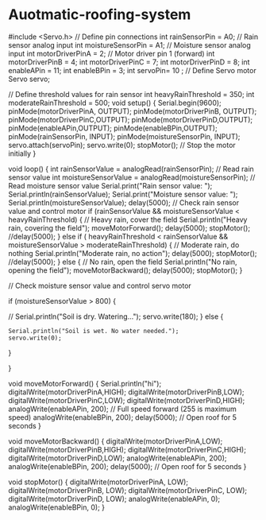 # Auotmatic-roofing-system

#include <Servo.h>
// Define pin connections
 int rainSensorPin =  A0; // Rain sensor analog input
 int moistureSensorPin = A1; // Moisture sensor analog input
 int motorDriverPinA = 2;  // Motor driver pin 1 (forward)
 int motorDriverPinB = 4;
 int motorDriverPinC = 7;
 int motorDriverPinD = 8;
int enableAPin = 11;
int enableBPin = 3;
int servoPin= 10 ;
// Define Servo motor
Servo servo;

// Define threshold values for rain sensor
 int heavyRainThreshold = 350;
 int moderateRainThreshold = 500;
void setup() {
  Serial.begin(9600);
  pinMode(motorDriverPinA, OUTPUT);
  pinMode(motorDriverPinB, OUTPUT);
  pinMode(motorDriverPinC,OUTPUT);
  pinMode(motorDriverPinD,OUTPUT);
  pinMode(enableAPin,OUTPUT);
  pinMode(enableBPin,OUTPUT);
  pinMode(rainSensorPin, INPUT);
  pinMode(moistureSensorPin, INPUT);
  servo.attach(servoPin);
  servo.write(0);
 stopMotor(); // Stop the motor initially
}

void loop() {
  int rainSensorValue = analogRead(rainSensorPin);  // Read rain sensor value
  int moistureSensorValue = analogRead(moistureSensorPin); // Read moisture sensor value
  Serial.print("Rain sensor value: ");
 Serial.println(rainSensorValue);
  Serial.print("Moisture sensor value: ");
  Serial.println(moistureSensorValue);
 delay(5000);
  // Check rain sensor value and control motor
  if (rainSensorValue && moistureSensorValue < heavyRainThreshold) 
  {
    // Heavy rain, cover the field
    Serial.println("Heavy rain, covering the field");
    moveMotorForward();
    delay(5000);
    stopMotor();
    //delay(5000);
  } 
  else if ( heavyRainThreshold < rainSensorValue && moistureSensorValue > moderateRainThreshold) 
  {
    // Moderate rain, do nothing
    Serial.println("Moderate rain, no action");
    delay(5000);
    stopMotor();
  //delay(5000);
  }
  else
  { 
    // No rain, open the field
    Serial.println("No rain, opening the field"); 
    moveMotorBackward();
    delay(5000);
    stopMotor();
  } 

  // Check moisture sensor value and control servo motor

  if (moistureSensorValue > 800)
  {

   // Serial.println("Soil is dry. Watering...");
    servo.write(180);
  } 
  else
  {
    
    Serial.println("Soil is wet. No water needed.");
    servo.write(0);
  }

}

void moveMotorForward() 
{
  Serial.println("hi");
  digitalWrite(motorDriverPinA,HIGH);
  digitalWrite(motorDriverPinB,LOW);
  digitalWrite(motorDriverPinC,LOW);
  digitalWrite(motorDriverPinD,HIGH);
  analogWrite(enableAPin, 200); // Full speed forward (255 is maximum speed)
  analogWrite(enableBPin, 200);
  delay(5000); // Open roof for 5 seconds
} 

void moveMotorBackward() {
  digitalWrite(motorDriverPinA,LOW);
  digitalWrite(motorDriverPinB,HIGH);
  digitalWrite(motorDriverPinC,HIGH);
  digitalWrite(motorDriverPinD,LOW);
  analogWrite(enableAPin, 200); 
  analogWrite(enableBPin, 200);
  delay(5000); // Open roof for 5 seconds
}


void stopMotor() {
  digitalWrite(motorDriverPinA, LOW);
  digitalWrite(motorDriverPinB, LOW);
  digitalWrite(motorDriverPinC, LOW);
  digitalWrite(motorDriverPinD, LOW);
  analogWrite(enableAPin, 0); 
  analogWrite(enableBPin, 0);
}
